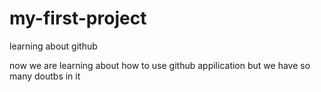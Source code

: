 # my-first-project
learning about github


now we are learning about how to use github appilication
but we have so many doutbs in it
